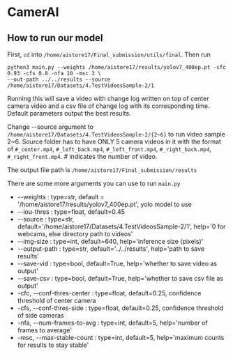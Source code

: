 # CamerAI
## How to run our model

First, `cd` into `/home/aistore17/Final_submission/utils/final`. Then run

    python3 main.py --weights /home/aistore17/results/yolov7_400ep.pt -cfc 0.93 -cfs 0.8 -nfa 10 -msc 3 \
    --out-path ../../results --source /home/aistore17/Datasets/4.TestVideosSample-2/1

Running this will save a video with change log written on top of center camera video
and a csv file of change log with its corresponding time. Default parameters output the
best results.

Change --source argument to `/home/aistore17/Datasets/4.TestVideosSample-2/{2~6}` to run video sample 2~6.
Source folder has to have ONLY 5 camera videos in it with the format of `#_center.mp4`, `#_left_back.mp4`,
`#_left_front.mp4`, `#_right_back.mp4`, `#_right_front.mp4`. # indicates the number of video.

The output file path is `/home/aistore17/Final_submission/results`

There are some more arguments you can use to run `main.py`

* --weights : type=str, default = '/home/aistore17/results/yolov7_400ep.pt', yolo model to use
* --iou-thres : type=float, default=0.45
* --source : type=str, default='/home/aistore17/Datasets/4.TestVideosSample-2/1', help='0 for webcams, else directory path to videos'
* --img-size : type=int, default=640, help='inference size (pixels)'
* --output-path : type=str, default='../../results', help='path to save results'
* --save-vid : type=bool, default=True, help='whether to save video as output'
* --save-csv : type=bool, default=True, help='whether to save csv file as output'
* -cfc, --conf-thres-center : type=float, default=0.25, confidence threshold of center camera
* -cfs, --conf-thres-side : type=float, default=0.25, confidence threshold of side cameras
* -nfa, --num-frames-to-avg : type=int, default=5, help='number of frames to average'
* -msc, --max-stable-count : type=int, default=5, help='maximum counts for results to stay stable'
